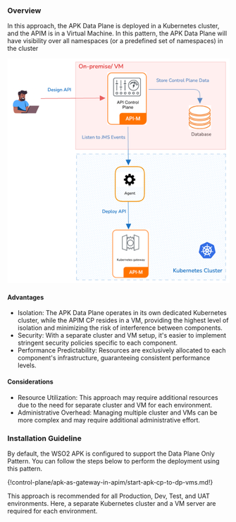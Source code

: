 ### Overview

In this approach, the APK Data Plane is deployed in a Kubernetes cluster, and the APIM is in a Virtual Machine. In this pattern, the APK Data Plane will have visibility over all namespaces (or a predefined set of namespaces) in the cluster

[![ap_cp_to_dp_vms](../../assets/img/deployment-patterns/vm--cp-dp.png)](../../assets/img/deployment-patterns/vm--cp-dp.png)

#### Advantages

* Isolation: The APK Data Plane operates in its own dedicated Kubernetes cluster, while the APIM CP resides in a VM, providing the highest level of isolation and minimizing the risk of interference between components.
* Security: With a separate cluster and VM setup, it's easier to implement stringent security policies specific to each component.
* Performance Predictability: Resources are exclusively allocated to each component's infrastructure, guaranteeing consistent performance levels.

#### Considerations

* Resource Utilization: This approach may require additional resources due to the need for separate cluster and VM for each environment.
* Administrative Overhead: Managing multiple cluster and VMs can be more complex and may require additional administrative effort.

### Installation Guideline

By default, the WSO2 APK is configured to support the Data Plane Only Pattern. You can follow the steps below to perform the deployment using this pattern.

{!control-plane/apk-as-gateway-in-apim/start-apk-cp-to-dp-vms.md!}


This approach is recommended for all Production, Dev, Test, and UAT environments. Here, a separate Kubernetes cluster and a VM server are required for each environment.
